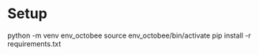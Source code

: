 # Setup

python -m venv env_octobee
source env_octobee/bin/activate
pip install -r requirements.txt
